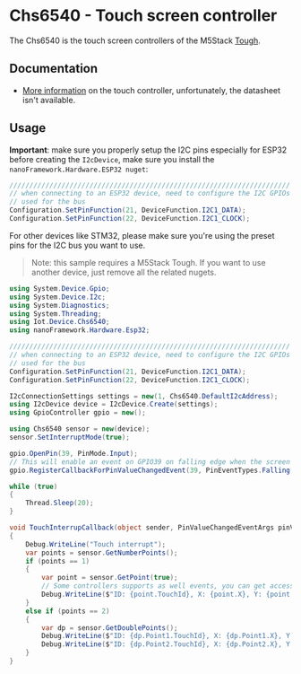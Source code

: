 # Chs6540 - Touch screen controller

The Chs6540 is the touch screen controllers of the M5Stack [Tough](https://docs.m5stack.com/en/core/tough).

## Documentation

- [More information](https://github.com/m5stack/M5Tough/blob/master/src/M5Touch.cpp) on the touch controller, unfortunately, the datasheet isn't available.

## Usage

**Important**: make sure you properly setup the I2C pins especially for ESP32 before creating the `I2cDevice`, make sure you install the `nanoFramework.Hardware.ESP32 nuget`:

```csharp
//////////////////////////////////////////////////////////////////////
// when connecting to an ESP32 device, need to configure the I2C GPIOs
// used for the bus
Configuration.SetPinFunction(21, DeviceFunction.I2C1_DATA);
Configuration.SetPinFunction(22, DeviceFunction.I2C1_CLOCK);
```

For other devices like STM32, please make sure you're using the preset pins for the I2C bus you want to use.

> Note: this sample requires a M5Stack Tough.
> If you want to use another device, just remove all the related nugets.

```csharp
using System.Device.Gpio;
using System.Device.I2c;
using System.Diagnostics;
using System.Threading;
using Iot.Device.Chs6540;
using nanoFramework.Hardware.Esp32;

//////////////////////////////////////////////////////////////////////
// when connecting to an ESP32 device, need to configure the I2C GPIOs
// used for the bus
Configuration.SetPinFunction(21, DeviceFunction.I2C1_DATA);
Configuration.SetPinFunction(22, DeviceFunction.I2C1_CLOCK);

I2cConnectionSettings settings = new(1, Chs6540.DefaultI2cAddress);
using I2cDevice device = I2cDevice.Create(settings);
using GpioController gpio = new();

using Chs6540 sensor = new(device);
sensor.SetInterruptMode(true);

gpio.OpenPin(39, PinMode.Input);
// This will enable an event on GPIO39 on falling edge when the screen if touched
gpio.RegisterCallbackForPinValueChangedEvent(39, PinEventTypes.Falling, TouchInterrupCallback);

while (true)
{
    Thread.Sleep(20);
}

void TouchInterrupCallback(object sender, PinValueChangedEventArgs pinValueChangedEventArgs)
{
    Debug.WriteLine("Touch interrupt");
    var points = sensor.GetNumberPoints();
    if (points == 1)
    {
        var point = sensor.GetPoint(true);
        // Some controllers supports as well events, you can get access to them as well thru point.Event
        Debug.WriteLine($"ID: {point.TouchId}, X: {point.X}, Y: {point.Y}, Weight: {point.Weigth}, Misc: {point.Miscelaneous}");
    }
    else if (points == 2)
    {
        var dp = sensor.GetDoublePoints();
        Debug.WriteLine($"ID: {dp.Point1.TouchId}, X: {dp.Point1.X}, Y: {dp.Point1.Y}, Weight: {dp.Point1.Weigth}, Misc: {dp.Point1.Miscelaneous}");
        Debug.WriteLine($"ID: {dp.Point2.TouchId}, X: {dp.Point2.X}, Y: {dp.Point2.Y}, Weight: {dp.Point2.Weigth}, Misc: {dp.Point2.Miscelaneous}");
    }
}
```
